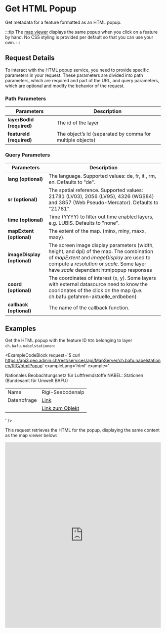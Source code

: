 # Get HTML Popup

Get metadata for a feature formatted as an HTML popup.

<ApiCodeBlock url="https://api3.geo.admin.ch/rest/services/api/MapServer/{layerBodId}/{featureId}/htmlPopup" method="GET" />

:::tip
The [map viewer](https://map.geo.admin.ch/) displays the same popup when you click on a feature by hand.
No CSS styling is provided per default so that you can use your own.
:::

## Request Details

To interact with the HTML popup service, you need to provide specific parameters in your request.
These parameters are divided into path parameters, which are required and part of the URL, and query parameters, which are optional and modify the behavior of the request.

### Path Parameters

| Parameters                | Description                                               |
| ------------------------- | --------------------------------------------------------- |
| **layerBodId (required)** | The id of the layer                                       |
| **featureId (required)**  | The object’s Id (separated by comma for multiple objects) |

### Query Parameters

| Parameters                  | Description                                                                                                                                                                                                                     |
| --------------------------- | ------------------------------------------------------------------------------------------------------------------------------------------------------------------------------------------------------------------------------- |
| **lang (optional)**         | The language. Supported values: de, fr, it , rm, en. Defaults to "de".                                                                                                                                                          |
| **sr (optional)**           | The spatial reference. Supported values: 21781 (LV03), 2056 (LV95), 4326 (WGS84) and 3857 (Web Pseudo-Mercator). Defaults to "21781".                                                                                           |
| **time (optional)**         | Time (YYYY) to filter out time enabled layers, e.g. LUBIS. Defaults to "none".                                                                                                                                                  |
| **mapExtent (optional)**    | The extent of the map. (minx, miny, maxx, maxy).                                                                                                                                                                                |
| **imageDisplay (optional)** | The screen image display parameters (width, height, and dpi) of the map. The combination of _mapExtent_ and _imageDisplay_ are used to compute a _resolution_ or _scale_. Some layer have _scale_ dependant htmlpopup responses |
| **coord (optional)**        | The coordinates of interest (x, y). Some layers with external datasource need to know the cooridnates of the click on the map (p.e. ch.bafu.gefahren-aktuelle_erdbeben)                                                         |
| **callback (optional)**     | The name of the callback function.                                                                                                                                                                                              |

## Examples

Get the HTML popup with the feature ID `RIG` belonging to layer `ch.bafu.nabelstationen`:

<ExampleCodeBlock
request='$ curl https://api3.geo.admin.ch/rest/services/api/MapServer/ch.bafu.nabelstationen/RIG/htmlPopup'
exampleLang='html'
example='<div
id="ch.bafu.nabelstationen#RIG"
class="chbafunabelstationen htmlpopup-container">

  <div class="htmlpopup-header">
    <span>Nationales Beobachtungsnetz für Luftfremdstoffe NABEL: Stationen</span>
    (Bundesamt für Umwelt BAFU)
  </div>
  <div class="htmlpopup-content">
    <table>
      <tr>
        <td class="cell-left">Name</td>
        <td>Rigi-Seebodenalp</td>
      </tr>
      <tr>
        <td class="cell-left">Datenbfrage</td>
        <td>
          <a
            href="https://www.bafu.admin.ch/bafu/de/home/themen/luft/zustand/daten/datenabfrage-nabel.html"
            target="_blank"
            >Link</a
          >
        </td>
      </tr>
      <tr>
        <td class="cell-left"></td>
        <td>
          <a
            href="https://map.geo.admin.ch?ch.bafu.nabelstationen=RIG&amp;lang=de&amp;topic=api"
            target="_blank"
          >
            Link zum Objekt
          </a>
        </td>
      </tr>
    </table>
  </div>
</div>'
/>

This request retrieves the HTML for the popup, displaying the same content as the map viewer below:

<iframe src="https://map.geo.admin.ch/#/embed?lang=en&center=2681170.18,1204968.08&z=2.228&topic=ech&layers=ch.bafu.nabelstationen@features=RIG&bgLayer=ch.swisstopo.pixelkarte-farbe&featureInfo=default" style="border: 0;width: 800px;height: 600px;max-width: 100%;max-height: 100%;" allow="geolocation"></iframe>
